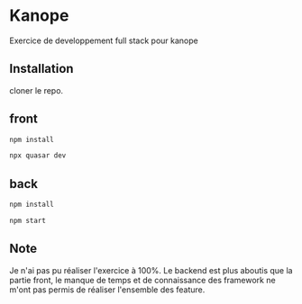 # Kanope

Exercice de developpement full stack pour kanope

## Installation

cloner le repo.

## front 
```bash
npm install 
```
```bash
npx quasar dev
```
## back

```bash
npm install 
```
```bash
npm start
```
## Note
Je n'ai pas pu réaliser l'exercice à 100%. Le backend est plus aboutis que la partie front, le manque de temps et de connaissance des framework ne m'ont pas permis de réaliser l'ensemble des feature.
